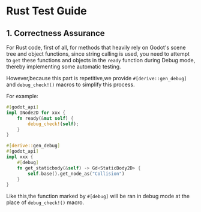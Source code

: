 # Rust Test Guide

## 1. Correctness Assurance

For Rust code, first of all, for methods that heavily rely on Godot's scene tree and object functions, since string calling is used, you need to attempt to `get` these functions and objects in the `ready` function during Debug mode, thereby implementing some automatic testing.

However,because this part is repetitive,we provide `#[derive::gen_debug]` and `debug_check!()` macros to simplify this process.

For example:

```Rust
#[godot_api]
impl INode2D for xxx {
    fn ready(&mut self) {
        debug_check!(self);
    }
}

#[derive::gen_debug]
#[godot_api]
impl xxx {
    #[debug]
    fn get_staticbody(&self) -> Gd<StaticBody2D> {
        self.base().get_node_as("Collision")
    }
}
```

Like this,the function marked by `#[debug]` will be ran in debug mode at the place of `debug_check!()` macro.

